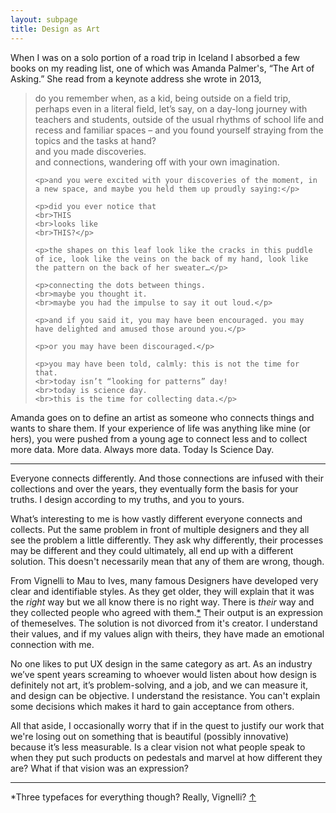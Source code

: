 ```yaml
---
layout: subpage
title: Design as Art
---
```

When I was on a solo portion of a road trip in Iceland I absorbed a few books on my reading list, one of which was Amanda Palmer's, “The Art of Asking.” She read from a keynote address she wrote in 2013,

<blockquote>
	<p>do you remember when, as a kid, being outside on a field trip, perhaps even in a literal field, let’s say, on a day-long journey with teachers and students, outside of the usual rhythms of school life and recess and familiar spaces – and you found yourself straying from the topics and the tasks at hand?
	<br>and you made discoveries.
	<br>and connections, wandering off with your own imagination.</p>

	<p>and you were excited with your discoveries of the moment, in a new space, and maybe you held them up proudly saying:</p>

	<p>did you ever notice that
	<br>THIS
	<br>looks like
	<br>THIS?</p>

	<p>the shapes on this leaf look like the cracks in this puddle of ice, look like the veins on the back of my hand, look like the pattern on the back of her sweater…</p>

	<p>connecting the dots between things.
	<br>maybe you thought it.
	<br>maybe you had the impulse to say it out loud.</p>

	<p>and if you said it, you may have been encouraged. you may have delighted and amused those around you.</p>

	<p>or you may have been discouraged.</p>

	<p>you may have been told, calmly: this is not the time for that.
	<br>today isn’t “looking for patterns” day!
	<br>today is science day.
	<br>this is the time for collecting data.</p>
</blockquote>

Amanda goes on to define an artist as someone who connects things and wants to share them. If your experience of life was anything like mine (or hers), you were pushed from a young age to connect less and to collect more data. More data. Always more data. Today Is Science Day.

<hr class="small">

Everyone connects differently. And those connections are infused with their collections and over the years, they eventually form the basis for your truths. I design according to my truths, and you to yours.

What’s interesting to me is how vastly different everyone connects and collects. Put the same problem in front of multiple designers and they all see the problem a little differently. They ask why differently, their processes may be different and they could ultimately, all end up with a different solution. This doesn't necessarily mean that any of them are wrong, though.

From Vignelli to Mau to Ives, many famous Designers have developed very clear and identifiable styles. As they get older, they will explain that it was the *right* way but we all know there is no right way. There is *their* way and they collected people who agreed with them.<a id="anchor-1" href="#note-1">*</a> Their output is an expression of themeselves. The solution is not divorced from it's creator. I understand their values, and if my values align with theirs, they have made an emotional connection with me.

No one likes to put UX design in the same category as art. As an industry we’ve spent years screaming to whoever would listen about how design is definitely not art, it’s problem-solving, and a job, and we can measure it, and design can be objective. I understand the resistance. You can't explain some decisions which makes it hard to gain acceptance from others.

All that aside, I occasionally worry that if in the quest to justify our work that we're losing out on something that is beautiful (possibly innovative) because it’s less measurable. Is a clear vision not what people speak to when they put such products on pedestals and marvel at how different they are? What if that vision was an expression?

<hr class="small">

<div class="field-notes">
    <p id="note-1" class="h6">*Three typefaces for everything though? Really, Vignelli? <a href="#anchor-1">&#8593;</a></p>
</div>